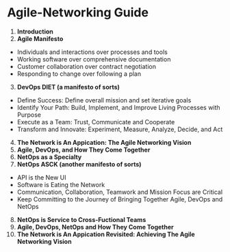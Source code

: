 # Agile-Networking Guide
1. **Introduction**
2. **Agile Manifesto**
  * Individuals and interactions over processes and tools
  * Working software over comprehensive documentation
  * Customer collaboration over contract negotiation
  * Responding to change over following a plan
3. **DevOps DIET (a manifesto of sorts)**
  * Define Success: Define overall mission and set iterative goals
  * Identify Your Path: Build, Implement, and Improve Living Processes with Purpose
  * Execute as a Team: Trust, Communicate and Cooperate
  * Transform and Innovate: Experiment, Measure, Analyze, Decide, and Act
4. **The Network is An Appication: The Agile Networking Vision**
5. **Agile, DevOps, and How They Come Together**
6. **NetOps as a Specialty**
7. **NetOps ASCK (another manifesto of sorts)**
  * API is the New UI
  * Software is Eating the Network
  * Communication, Collaboration, Teamwork and Mission Focus are Critical
  * Keep Committing to the Journey of Bringing Together Agile, DevOps and NetOps
8. **NetOps is Service to Cross-Fuctional Teams**
9. **Agile, DevOps, NetOps and How They Come Together**
10. **The Network is An Appication Revisited: Achieving The Agile Networking Vision**


